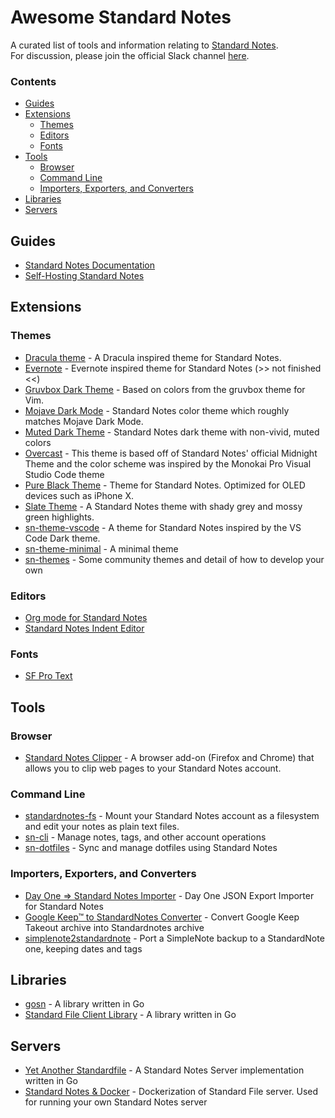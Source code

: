 # Awesome Standard Notes
A curated list of tools and information relating to [Standard Notes](https://standardnotes.org/).  
For discussion, please join the official Slack channel [here](https://standardnotes.org/slack).

### Contents
* [Guides](#guides)
* [Extensions](#extensions)
  * [Themes](#themes)
  * [Editors](#editors)
  * [Fonts](#fonts)
* [Tools](#tools)
  * [Browser](#browser)
  * [Command Line](#command-line)
  * [Importers, Exporters, and Converters](#importers-exporters-and-converters)
* [Libraries](#libraries)
* [Servers](#servers)

## Guides
* [Standard Notes Documentation](https://docs.standardnotes.org/)
* [Self-Hosting Standard Notes](https://standardnotes.org/help/47/can-i-self-host-standard-notes)

## Extensions
### Themes
* [Dracula theme](https://github.com/cameronldn/sn-theme-dracula) - A Dracula inspired theme for Standard Notes.
* [Evernote](https://github.com/ilindaniel/sn-theme-evernote) - Evernote inspired theme for Standard Notes (>> not finished <<)
* [Gruvbox Dark Theme](https://github.com/christianhans/sn-gruvbox-dark-theme) - Based on colors from the gruvbox theme for Vim.
* [Mojave Dark Mode](https://github.com/matthew-cox/sn-theme-mojave-dark-mode) - Standard Notes color theme which roughly matches Mojave Dark Mode.
* [Muted Dark Theme](https://github.com/ntran/sn-theme-muteddark) - Standard Notes dark theme with non-vivid, muted colors
* [Overcast](https://github.com/ceiphr/sn-overcast-theme) - This theme is based off of Standard Notes' official Midnight Theme and the color scheme was inspired by the Monokai Pro Visual Studio Code theme
* [Pure Black Theme](https://github.com/christianhans/sn-pure-black-theme) - Theme for Standard Notes. Optimized for OLED devices such as iPhone X.
* [Slate Theme](https://github.com/ntran/sn-theme-muteddark) - A Standard Notes theme with shady grey and mossy green highlights.
* [sn-theme-vscode](https://github.com/hyphone/sn-theme-vscode) - A theme for Standard Notes inspired by the VS Code Dark theme.
* [sn-theme-minimal](https://github.com/ajh3/sn-theme-minimal) - A minimal theme
* [sn-themes](https://github.com/orestarod/sn-themes) - Some community themes and detail of how to develop your own

### Editors
* [Org mode for Standard Notes](https://github.com/ryanpcmcquen/standardnotes_org_mode_editor)
* [Standard Notes Indent Editor](https://github.com/MaxLap/standard-notes-indent-editor)

### Fonts
* [SF Pro Text](https://github.com/christianhans/sn-sf-pro-text-font)

## Tools
### Browser
* [Standard Notes Clipper](https://github.com/johnjones4/Standard-Notes-Clipper) -
A browser add-on (Firefox and Chrome) that allows you to clip web pages to your Standard Notes account.

### Command Line
* [standardnotes-fs](https://github.com/tannercollin/standardnotes-fs) - Mount your Standard Notes account as a filesystem and edit your notes as plain text files.
* [sn-cli](https://github.com/jonhadfield/sn-cli) - Manage notes, tags, and other account operations
* [sn-dotfiles](https://github.com/jonhadfield/sn-dotfiles) - Sync and manage dotfiles using Standard Notes

### Importers, Exporters, and Converters
* [Day One => Standard Notes Importer](https://github.com/ArneTR/standardnotes_day_one_importer) - Day One JSON Export Importer for Standard Notes  
* [Google Keep™ to StandardNotes Converter](https://github.com/vantezzen/Google-Keep-to-Standardnotes-Converter) - Convert Google Keep Takeout archive into Standardnotes archive  
* [simplenote2standardnote](https://github.com/edas/simplenote2standardnote) - Port a SimpleNote backup to a StandardNote one, keeping dates and tags

## Libraries
* [gosn](https://github.com/jonhadfield/gosn) - A library written in Go
* [Standard File Client Library](https://godoc.org/github.com/mdouchement/standardfile/pkg/libsf) - A library written in Go

## Servers
* [Yet Another Standardfile](https://github.com/mdouchement/standardfile) - A Standard Notes Server implementation written in Go
* [Standard Notes & Docker](https://github.com/oxhacks/onestandard) - Dockerization of Standard File server. Used for running your own Standard Notes server
